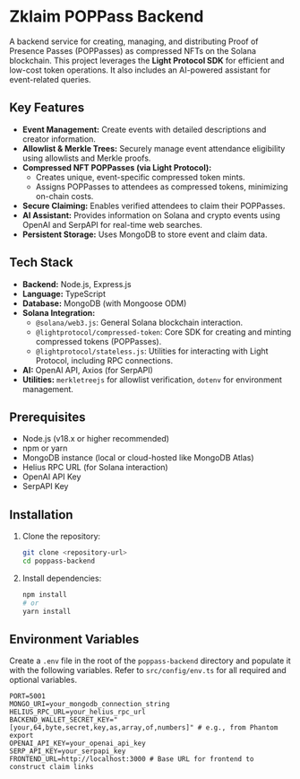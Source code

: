 # Zklaim POPPass Backend

A backend service for creating, managing, and distributing Proof of Presence Passes (POPPasses) as compressed NFTs on the Solana blockchain. This project leverages the **Light Protocol SDK** for efficient and low-cost token operations. It also includes an AI-powered assistant for event-related queries.

## Key Features

*   **Event Management:** Create events with detailed descriptions and creator information.
*   **Allowlist & Merkle Trees:** Securely manage event attendance eligibility using allowlists and Merkle proofs.
*   **Compressed NFT POPPasses (via Light Protocol):**
    *   Creates unique, event-specific compressed token mints.
    *   Assigns POPPasses to attendees as compressed tokens, minimizing on-chain costs.
*   **Secure Claiming:** Enables verified attendees to claim their POPPasses.
*   **AI Assistant:** Provides information on Solana and crypto events using OpenAI and SerpAPI for real-time web searches.
*   **Persistent Storage:** Uses MongoDB to store event and claim data.

## Tech Stack

*   **Backend:** Node.js, Express.js
*   **Language:** TypeScript
*   **Database:** MongoDB (with Mongoose ODM)
*   **Solana Integration:**
    *   `@solana/web3.js`: General Solana blockchain interaction.
    *   `@lightprotocol/compressed-token`: Core SDK for creating and minting compressed tokens (POPPasses).
    *   `@lightprotocol/stateless.js`: Utilities for interacting with Light Protocol, including RPC connections.
*   **AI:** OpenAI API, Axios (for SerpAPI)
*   **Utilities:** `merkletreejs` for allowlist verification, `dotenv` for environment management.

## Prerequisites

*   Node.js (v18.x or higher recommended)
*   npm or yarn
*   MongoDB instance (local or cloud-hosted like MongoDB Atlas)
*   Helius RPC URL (for Solana interaction)
*   OpenAI API Key
*   SerpAPI Key

## Installation

1.  Clone the repository:
    ```bash
    git clone <repository-url>
    cd poppass-backend
    ```
2.  Install dependencies:
    ```bash
    npm install
    # or
    yarn install
    ```

## Environment Variables

Create a `.env` file in the root of the `poppass-backend` directory and populate it with the following variables. Refer to `src/config/env.ts` for all required and optional variables.

```env
PORT=5001
MONGO_URI=your_mongodb_connection_string
HELIUS_RPC_URL=your_helius_rpc_url
BACKEND_WALLET_SECRET_KEY="[your,64,byte,secret,key,as,array,of,numbers]" # e.g., from Phantom export
OPENAI_API_KEY=your_openai_api_key
SERP_API_KEY=your_serpapi_key
FRONTEND_URL=http://localhost:3000 # Base URL for frontend to construct claim links